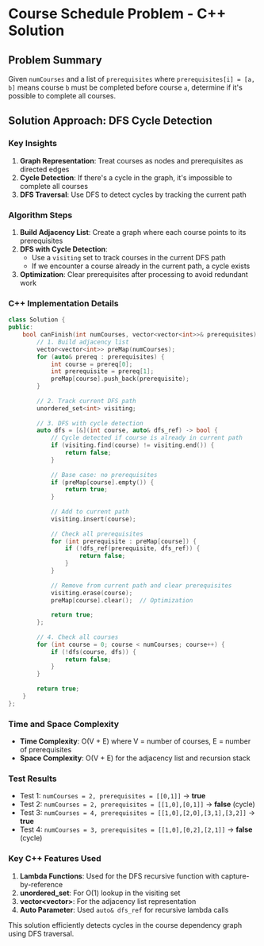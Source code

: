 # Course Schedule Problem - C++ Solution

## Problem Summary
Given `numCourses` and a list of `prerequisites` where `prerequisites[i] = [a, b]` means course `b` must be completed before course `a`, determine if it's possible to complete all courses.

## Solution Approach: DFS Cycle Detection

### Key Insights
1. **Graph Representation**: Treat courses as nodes and prerequisites as directed edges
2. **Cycle Detection**: If there's a cycle in the graph, it's impossible to complete all courses
3. **DFS Traversal**: Use DFS to detect cycles by tracking the current path

### Algorithm Steps

1. **Build Adjacency List**: Create a graph where each course points to its prerequisites
2. **DFS with Cycle Detection**: 
   - Use a `visiting` set to track courses in the current DFS path
   - If we encounter a course already in the current path, a cycle exists
3. **Optimization**: Clear prerequisites after processing to avoid redundant work

### C++ Implementation Details

```cpp
class Solution {
public:
    bool canFinish(int numCourses, vector<vector<int>>& prerequisites) {
        // 1. Build adjacency list
        vector<vector<int>> preMap(numCourses);
        for (auto& prereq : prerequisites) {
            int course = prereq[0];
            int prerequisite = prereq[1];
            preMap[course].push_back(prerequisite);
        }
        
        // 2. Track current DFS path
        unordered_set<int> visiting;
        
        // 3. DFS with cycle detection
        auto dfs = [&](int course, auto& dfs_ref) -> bool {
            // Cycle detected if course is already in current path
            if (visiting.find(course) != visiting.end()) {
                return false;
            }
            
            // Base case: no prerequisites
            if (preMap[course].empty()) {
                return true;
            }
            
            // Add to current path
            visiting.insert(course);
            
            // Check all prerequisites
            for (int prerequisite : preMap[course]) {
                if (!dfs_ref(prerequisite, dfs_ref)) {
                    return false;
                }
            }
            
            // Remove from current path and clear prerequisites
            visiting.erase(course);
            preMap[course].clear();  // Optimization
            
            return true;
        };
        
        // 4. Check all courses
        for (int course = 0; course < numCourses; course++) {
            if (!dfs(course, dfs)) {
                return false;
            }
        }
        
        return true;
    }
};
```

### Time and Space Complexity
- **Time Complexity**: O(V + E) where V = number of courses, E = number of prerequisites
- **Space Complexity**: O(V + E) for the adjacency list and recursion stack

### Test Results
- Test 1: `numCourses = 2, prerequisites = [[0,1]]` → **true**
- Test 2: `numCourses = 2, prerequisites = [[1,0],[0,1]]` → **false** (cycle)
- Test 3: `numCourses = 4, prerequisites = [[1,0],[2,0],[3,1],[3,2]]` → **true**
- Test 4: `numCourses = 3, prerequisites = [[1,0],[0,2],[2,1]]` → **false** (cycle)

### Key C++ Features Used
1. **Lambda Functions**: Used for the DFS recursive function with capture-by-reference
2. **unordered_set**: For O(1) lookup in the visiting set
3. **vector<vector<int>>**: For the adjacency list representation
4. **Auto Parameter**: Used `auto& dfs_ref` for recursive lambda calls

This solution efficiently detects cycles in the course dependency graph using DFS traversal.